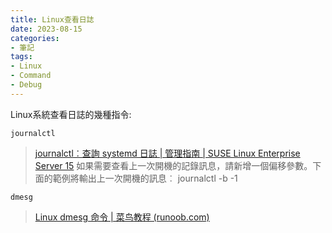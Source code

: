 ```yaml
---
title: Linux查看日誌
date: 2023-08-15
categories:
- 筆記
tags:
- Linux
- Command
- Debug
---
```

Linux系統查看日誌的幾種指令:


<!--more-->
```
journalctl
```

> [journalctl︰查詢 systemd 日誌 | 管理指南 | SUSE Linux Enterprise Server 15](https://documentation.suse.com/zh-tw/sles/15-GA/html/SLES-all/cha-journalctl.html)
> 如果需要查看上一次開機的記錄訊息，請新增一個偏移參數。下面的範例將輸出上一次開機的訊息︰
> journalctl -b -1

```
dmesg
```
> [Linux dmesg 命令 | 菜鸟教程 (runoob.com)](https://www.runoob.com/linux/linux-comm-dmesg.html)

